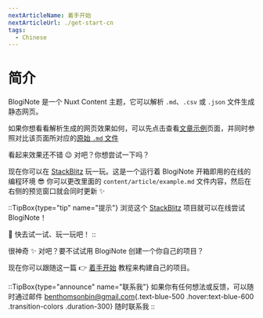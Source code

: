 ```yaml
---
nextArticleName: 着手开始
nextArticleUrl: ./get-start-cn
tags:
  - Chinese
---
```


# 简介

BlogiNote 是一个 Nuxt Content 主题，它可以解析 `.md`、`.csv` 或 `.json` 文件生成静态网页。

如果你想看看解析生成的网页效果如何，可以先点击查看[文章示例](./example/example-article-cn)页面，并同时参照对比该页面所对应的[原始 `.md` 文件](https://raw.githubusercontent.com/Benbinbin/BlogiNote/main/content/article/example/2.example-article-cn.md)

看起来效果还不错 :wink: 对吧？你想尝试一下吗？

现在你可以在 [StackBlitz](https://stackblitz.com/edit/github-qrmhoj) 玩一玩。这是一个运行着 BlogiNote 开箱即用的在线的编程环境 :sunglasses: 你可以更改里面的 `content/article/example.md` 文件内容，然后在右侧的预览窗口就会同时更新 :sparkles:

::TipBox{type="tip" name="提示"}
浏览这个 [StackBlitz](https://stackblitz.com/edit/github-qrmhoj) 项目就可以在线尝试 BlogiNote！

:tada: 快去试一试、玩一玩吧！
::

很神奇 :sparkles: 对吧？要不试试用 BlogiNote 创建一个你自己的项目？

现在你可以跟随这一篇 :point_right: [着手开始](./tutorial/get-start-cn) 教程来构建自己的项目。

::TipBox{type="announce" name="联系我"}
如果你有任何想法或反馈，可以随时通过邮件 [benthomsonbin@gmail.com](mailto:benthomsonbin@gmail.com){.text-blue-500 .hover:text-blue-600 .transition-colors .duration-300} 随时联系我
::